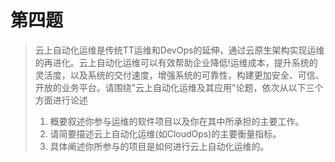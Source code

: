 # 第四题

> 云上自动化运维是传统TT运维和DevOps的延伸，通过云原生架构实现运维的再进化。云上自动化运维可以有效帮助企业降低!运维成本，提升系统的灵活度，以及系统的交付速度，增强系统的可靠性，构建更加安全、可信、开放的业务平台。请围绕”云上自动化运维及其应用"论题，依次从以下三个方面进行论述
>
> 1. 概要叙述你参与运维的软件项目以及你在其中所承担的主要工作。
> 2. 请简要描述云上自动化运维(如CloudOps)的主要衡量指标。
> 3. 具体阐述你所参与的项目是如何进行云上自动化运维的。